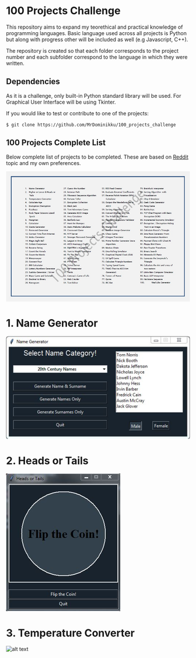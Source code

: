 # 100 Projects Challenge

This repository aims to expand my teorethical and practical knowledge of programming languages. Basic language used across all projects is Python but along with progress other will be included as well (e.g Javascript, C++).

The repository is created so that each folder corresponds to the project number and each subfolder correspond to the language in which they were written.

## Dependencies

As it is a challenge, only built-in Python standard library will be used.
For Graphical User Interface will be using Tkinter.

If you would like to test or contribute to one of the projects:
```
$ git clone https://github.com/MrDominikku/100_projects_challenge
```

## 100 Projects Complete List

Below complete list of projects to be completed. These are based on [Reddit](https://www.reddit.com/r/learnprogramming/comments/2a9ygh/1000_beginner_programming_projects_xpost/) topic and my own preferences.

![alt text](https://github.com/MrDominikku/100_projects_challenge/blob/master/100_projects.jpg)

# 1. Name Generator

![alt text](https://github.com/MrDominikku/100_projects_challenge/blob/master/1.%20Name%20Generator/Python/name_generator.JPG)

# 2. Heads or Tails

![alt text](https://github.com/MrDominikku/100_projects_challenge/blob/master/2.%20Heads%20or%20Tails/Python/heads_or_tails.JPG)

# 3. Temperature Converter

![alt text](https://github.com/MrDominikku/100_projects_challenge/blob/master/3.%20Temperature%20Converter/Python/temperature_converter.JPG)

